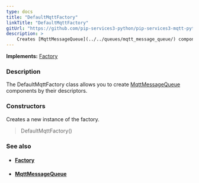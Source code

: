 ```yaml
---
type: docs
title: "DefaultMqttFactory"
linkTitle: "DefaultMqttFactory"
gitUrl: "https://github.com/pip-services3-python/pip-services3-mqtt-python"
description: > 
    Creates [MqttMessageQueue](../../queues/mqtt_message_queue/) components by their descriptors.
---
```


**Implements:** [Factory](../../../components/build/factory)

### Description

The DefaultMqttFactory class allows you to create [MqttMessageQueue](../../queues/mqtt_message_queue/) components by their descriptors.

### Constructors

Creates a new instance of the factory.

> DefaultMqttFactory()


### See also
- #### [Factory](../../../components/build/factory)
- #### [MqttMessageQueue](../../queues/mqtt_message_queue/)

